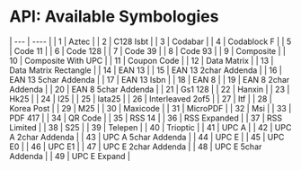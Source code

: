 <a name="head"></a><h1>API: Available Symbologies</h1>


| --- | ---- |
| 1 | Aztec |
| 2 | C128 Isbt |
| 3 | Codabar | 
| 4 | Codablock F | 
| 5 | Code 11 | 
| 6 | Code 128 |
| 7 | Code 39 |
| 8 | Code 93 |
| 9 | Composite |
| 10 | Composite With UPC |
| 11 | Coupon Code |
| 12 | Data Matrix |
| 13 | Data Matrix Rectangle |
| 14 | EAN 13 |
| 15 | EAN 13 2char Addenda |
| 16 | EAN 13 5char Addenda |
| 17 | EAN 13 Isbn |
| 18 | EAN 8 |
| 19 | EAN 8 2char Addenda |
| 20 | EAN 8 5char Addenda |
| 21 | Gs1 128 |
| 22 | Hanxin |
| 23 | Hk25 |
| 24 | I25 |
| 25 | Iata25 |
| 26 | Interleaved 2of5 |
| 27 | Itf |
| 28 | Korea Post |
| 29 | M25 | 
| 30 | Maxicode |
| 31 | MicroPDF |
| 32 | Msi |
| 33 | PDF 417 |
| 34 | QR Code |
| 35 | RSS 14 |
| 36 | RSS Expanded |
| 37 | RSS Limited |
| 38 | S25 |
| 39 | Telepen |
| 40 | Trioptic |
| 41 | UPC A |
| 42 | UPC A 2char Addenda |
| 43 | UPC A 5char Addenda |
| 44 | UPC E |
| 45 | UPC E0 |
| 46 | UPC E1 |
| 47 | UPC E 2char Addenda |
| 48 | UPC E 5char Addenda |
| 49 | UPC E Expand |
